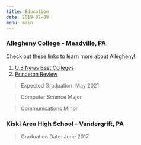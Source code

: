 ```yaml
---
title: Education
date: 2019-07-09
menu: main
---
```


### Allegheny College - Meadville, PA

Check out these links to learn more about Allegheny!
1. [U.S News Best Colleges](https://www.usnews.com/best-colleges/allegheny-college-3230)
2. [Princeton Review](https://sites.allegheny.edu/news/2018/08/08/princeton-review-names-allegheny-among-best-in-nation-2/)



> Expected Graduation: May 2021

> Computer Science Major

> Communications Minor

### Kiski Area High School - Vandergrift, PA
> Graduation Date: June 2017
